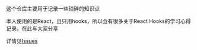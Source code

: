 这个仓库主要用于记录一些琐碎的知识点

本人使用的是React，且只用hooks，所以会有很多关于React Hooks的学习心得记录，在此与大家分享

详情见[Issues](https://github.com/FE-wuhao/TrivialKnowledge/issues)
